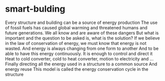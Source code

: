 # smart-bulding
Every structure and building can be a source of energy production
The use of fossil fuels has caused global warming and threatened humans and future generations.
We all know and are aware of these dangers
But what is important and the question to be asked is, what is the solution?
If we believe in the law of conservation of energy, we must know that energy is not wasted.
And energy is always changing from one form to another
And to be able to have this energy continuously.
 It is enough to control and direct it
Heat to cold converter, cold to heat converter, motion to electricity and ...
Finally directing all the energy used in a structure to a common source
 And energy reuse
 This model is called the energy conservation cycle in the structure
